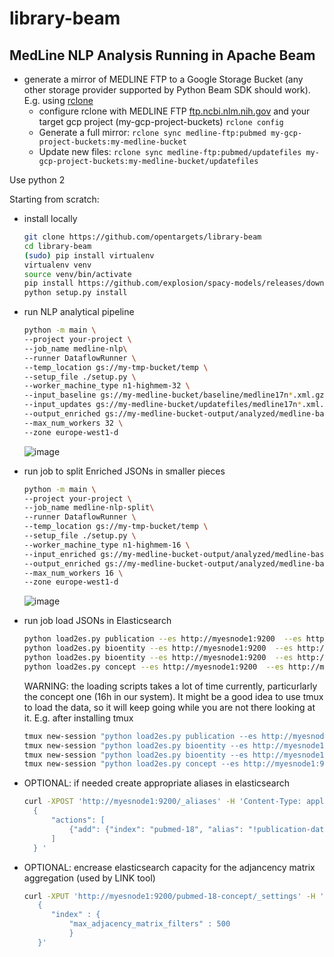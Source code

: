 # library-beam
MedLine NLP Analysis Running in Apache Beam
--------------------------------------------

* generate a mirror of MEDLINE FTP to a Google Storage Bucket (any other storage provider supported by Python Beam SDK
should work). E.g. using [rclone](https://rclone.org/)
  - configure rclone with MEDLINE FTP [ftp.ncbi.nlm.nih.gov](ftp://ftp.ncbi.nlm.nih.gov) and your target gcp project (my-gcp-project-buckets)
    `rclone config`
  - Generate a full mirror:
    `rclone sync medline-ftp:pubmed my-gcp-project-buckets:my-medline-bucket`
  - Update new files:
    `rclone sync medline-ftp:pubmed/updatefiles my-gcp-project-buckets:my-medline-bucket/updatefiles`


Use python 2

Starting from scratch:
* install locally
    ```sh
    git clone https://github.com/opentargets/library-beam
    cd library-beam
    (sudo) pip install virtualenv
    virtualenv venv
    source venv/bin/activate
    pip install https://github.com/explosion/spacy-models/releases/download/en_depent_web_md-1.2.1/en_depent_web_md-1.2.1.tar.gz
    python setup.py install
    ```

* run NLP analytical pipeline
  ```sh
  python -m main \
  --project your-project \
  --job_name medline-nlp\
  --runner DataflowRunner \
  --temp_location gs://my-tmp-bucket/temp \
  --setup_file ./setup.py \
  --worker_machine_type n1-highmem-32 \
  --input_baseline gs://my-medline-bucket/baseline/medline17n*.xml.gz \
  --input_updates gs://my-medline-bucket/updatefiles/medline17n*.xml.gz \
  --output_enriched gs://my-medline-bucket-output/analyzed/medline-base17 \
  --max_num_workers 32 \
  --zone europe-west1-d
  ```

  ![image](https://user-images.githubusercontent.com/148221/35000427-4e11b818-fadc-11e7-9c2f-08a68eaed37e.png)

* run job to split Enriched JSONs in smaller pieces
  ```sh
  python -m main \
  --project your-project \
  --job_name medline-nlp-split\
  --runner DataflowRunner \
  --temp_location gs://my-tmp-bucket/temp \
  --setup_file ./setup.py \
  --worker_machine_type n1-highmem-16 \
  --input_enriched gs://my-medline-bucket-output/analyzed/medline-base17*_enriched.json.gz \
  --output_enriched gs://my-medline-bucket-output/analyzed/medline-base17 \
  --max_num_workers 16 \
  --zone europe-west1-d
  ```

  ![image](https://user-images.githubusercontent.com/148221/35000458-6108bb24-fadc-11e7-8a84-452f7b3816f6.png)

* run job load JSONs in Elasticsearch
  ```sh
  python load2es.py publication --es http://myesnode1:9200  --es http://myesnode2:9200
  python load2es.py bioentity --es http://myesnode1:9200  --es http://myesnode2:9200
  python load2es.py bioentity --es http://myesnode1:9200  --es http://myesnode2:9200
  python load2es.py concept --es http://myesnode1:9200  --es http://myesnode2:9200
  ```

  WARNING: the loading scripts takes a lot of time currently, particurlarly the concept one (16h in our system). It
  might be a good idea to use tmux to load the data, so it will keep going while you are not there looking at it.
  E.g. after installing tmux
  ```sh
  tmux new-session "python load2es.py publication --es http://myesnode1:9200  --es http://myesnode2:9200"
  tmux new-session "python load2es.py bioentity --es http://myesnode1:9200  --es http://myesnode2:9200"
  tmux new-session "python load2es.py bioentity --es http://myesnode1:9200  --es http://myesnode2:9200"
  tmux new-session "python load2es.py concept --es http://myesnode1:9200  --es http://myesnode2:9200"
  ```

* OPTIONAL: if needed create appropriate aliases in elasticsearch

  ```sh
  curl -XPOST 'http://myesnode1:9200/_aliases' -H 'Content-Type: application/json' -d '
    {
        "actions": [
            {"add": {"index": "pubmed-18", "alias": "!publication-data"}}
        ]
    } '
  ```

* OPTIONAL: encrease elasticsearch capacity for the adjancency matrix aggregation (used by LINK tool)

  ```sh
  curl -XPUT 'http://myesnode1:9200/pubmed-18-concept/_settings' -H 'Content-Type: application/json' -d'
     {
        "index" : {
            "max_adjacency_matrix_filters" : 500
            }
     }'
  ```

